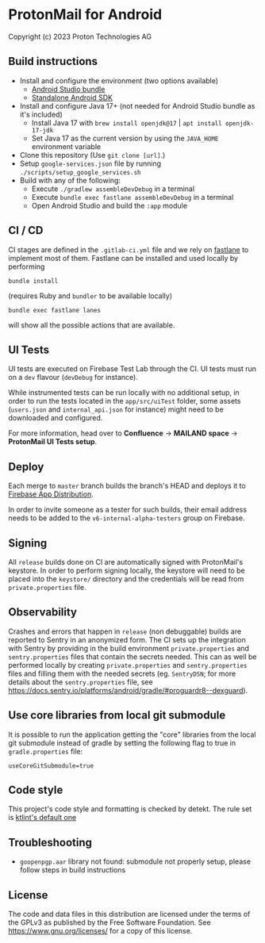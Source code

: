 ProtonMail for Android
=======================
Copyright (c) 2023 Proton Technologies AG

## Build instructions
- Install and configure the environment (two options available)
  - [Android Studio bundle](https://developer.android.com/studio/install)
  - [Standalone Android SDK](https://android-doc.github.io/sdk/installing/index.html?pkg=tools)
- Install and configure Java 17+ (not needed for Android Studio bundle as it's included)
  - Install Java 17 with `brew install openjdk@17` | `apt install openjdk-17-jdk`
  - Set Java 17 as the current version by using the `JAVA_HOME` environment variable
- Clone this repository (Use `git clone [url]`.)
- Setup `google-services.json` file by running `./scripts/setup_google_services.sh`
- Build with any of the following:
  - Execute `./gradlew assembleDevDebug` in a terminal
  - Execute `bundle exec fastlane assembleDevDebug` in a terminal
  - Open Android Studio and build the `:app` module

## CI / CD
CI stages are defined in the `.gitlab-ci.yml` file and we rely on [fastlane](https://docs.fastlane.tools/) to implement most of them.
Fastlane can be installed and used locally by performing
```
bundle install
```
(requires Ruby and `bundler` to be available locally)
```
bundle exec fastlane lanes
```
will show all the possible actions that are available.

## UI Tests
UI tests are executed on Firebase Test Lab through the CI. UI tests must run on a `dev` flavour (`devDebug` for instance).

While instrumented tests can be run locally with no additional setup, in order to run the tests located in the `app/src/uiTest` folder, some assets (`users.json` and `internal_api.json` for instance) might need to be downloaded and configured.

For more information, head over to **Confluence** -> **MAILAND space** -> **ProtonMail UI Tests setup**. 

## Deploy
Each merge to `master` branch builds the branch's HEAD and deploys it to [Firebase App Distribution](https://firebase.google.com/docs/app-distribution).

In order to invite someone as a tester for such builds, their email address needs to be added to the `v6-internal-alpha-testers` group on Firebase.

## Signing
All `release` builds done on CI are automatically signed with ProtonMail's keystore. In order to perform signing locally, the keystore will need to be placed into the `keystore/` directory and the credentials will be read from `private.properties` file.

## Observability
Crashes and errors that happen in `release` (non debuggable) builds are reported to Sentry in an anonymized form.
The CI sets up the integration with Sentry by providing in the build environment `private.properties` and `sentry.properties` files that contain the secrets needed. 
This can as well be performed locally by creating `private.properties` and `sentry.properties` files and filling them with the needed secrets (eg. `SentryDSN`; for more details about the `sentry.properties` file, see https://docs.sentry.io/platforms/android/gradle/#proguardr8--dexguard).

## Use core libraries from local git submodule
It is possible to run the application getting the "core" libraries from the local git submodule instead of gradle by setting the following flag to true in `gradle.properties` file:

```
useCoreGitSubmodule=true
```


## Code style
This project's code style and formatting is checked by detekt. The rule set is [ktlint's default one](https://github.com/pinterest/ktlint)


## Troubleshooting
- `goopenpgp.aar` library not found: submodule not properly setup, please follow steps in build instructions

License
-------
The code and data files in this distribution are licensed under the terms of the GPLv3 as published by the Free Software Foundation. See https://www.gnu.org/licenses/ for a copy of this license.

